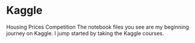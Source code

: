 # Kaggle
Housing Prices Competition
The notebook files you see are my beginning journey on Kaggle. I jump started by taking the Kaggle courses.
